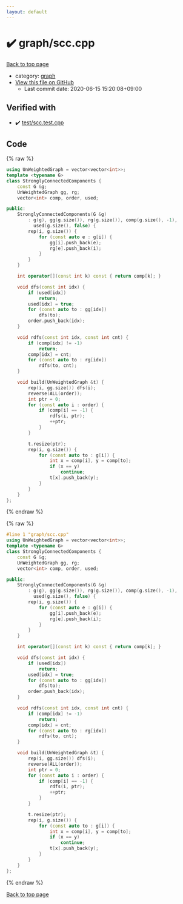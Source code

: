 ```yaml
---
layout: default
---
```


<!-- mathjax config similar to math.stackexchange -->
<script type="text/javascript" async
  src="https://cdnjs.cloudflare.com/ajax/libs/mathjax/2.7.5/MathJax.js?config=TeX-MML-AM_CHTML">
</script>
<script type="text/x-mathjax-config">
  MathJax.Hub.Config({
    TeX: { equationNumbers: { autoNumber: "AMS" }},
    tex2jax: {
      inlineMath: [ ['$','$'] ],
      processEscapes: true
    },
    "HTML-CSS": { matchFontHeight: false },
    displayAlign: "left",
    displayIndent: "2em"
  });
</script>

<script type="text/javascript" src="https://cdnjs.cloudflare.com/ajax/libs/jquery/3.4.1/jquery.min.js"></script>
<script src="https://cdn.jsdelivr.net/npm/jquery-balloon-js@1.1.2/jquery.balloon.min.js" integrity="sha256-ZEYs9VrgAeNuPvs15E39OsyOJaIkXEEt10fzxJ20+2I=" crossorigin="anonymous"></script>
<script type="text/javascript" src="../../assets/js/copy-button.js"></script>
<link rel="stylesheet" href="../../assets/css/copy-button.css" />


# :heavy_check_mark: graph/scc.cpp

<a href="../../index.html">Back to top page</a>

* category: <a href="../../index.html#f8b0b924ebd7046dbfa85a856e4682c8">graph</a>
* <a href="{{ site.github.repository_url }}/blob/master/graph/scc.cpp">View this file on GitHub</a>
    - Last commit date: 2020-06-15 15:20:08+09:00




## Verified with

* :heavy_check_mark: <a href="../../verify/test/scc.test.cpp.html">test/scc.test.cpp</a>


## Code

<a id="unbundled"></a>
{% raw %}
```cpp
using UnWeightedGraph = vector<vector<int>>;
template <typename G>
class StronglyConnectedComponents {
    const G &g;
    UnWeightedGraph gg, rg;
    vector<int> comp, order, used;

public:
    StronglyConnectedComponents(G &g)
        : g(g), gg(g.size()), rg(g.size()), comp(g.size(), -1),
          used(g.size(), false) {
        rep(i, g.size()) {
            for (const auto e : g[i]) {
                gg[i].push_back(e);
                rg[e].push_back(i);
            }
        }
    }

    int operator[](const int k) const { return comp[k]; }

    void dfs(const int idx) {
        if (used[idx])
            return;
        used[idx] = true;
        for (const auto to : gg[idx])
            dfs(to);
        order.push_back(idx);
    }

    void rdfs(const int idx, const int cnt) {
        if (comp[idx] != -1)
            return;
        comp[idx] = cnt;
        for (const auto to : rg[idx])
            rdfs(to, cnt);
    }

    void build(UnWeightedGraph &t) {
        rep(i, gg.size()) dfs(i);
        reverse(ALL(order));
        int ptr = 0;
        for (const auto i : order) {
            if (comp[i] == -1) {
                rdfs(i, ptr);
                ++ptr;
            }
        }

        t.resize(ptr);
        rep(i, g.size()) {
            for (const auto to : g[i]) {
                int x = comp[i], y = comp[to];
                if (x == y)
                    continue;
                t[x].push_back(y);
            }
        }
    }
};
```
{% endraw %}

<a id="bundled"></a>
{% raw %}
```cpp
#line 1 "graph/scc.cpp"
using UnWeightedGraph = vector<vector<int>>;
template <typename G>
class StronglyConnectedComponents {
    const G &g;
    UnWeightedGraph gg, rg;
    vector<int> comp, order, used;

public:
    StronglyConnectedComponents(G &g)
        : g(g), gg(g.size()), rg(g.size()), comp(g.size(), -1),
          used(g.size(), false) {
        rep(i, g.size()) {
            for (const auto e : g[i]) {
                gg[i].push_back(e);
                rg[e].push_back(i);
            }
        }
    }

    int operator[](const int k) const { return comp[k]; }

    void dfs(const int idx) {
        if (used[idx])
            return;
        used[idx] = true;
        for (const auto to : gg[idx])
            dfs(to);
        order.push_back(idx);
    }

    void rdfs(const int idx, const int cnt) {
        if (comp[idx] != -1)
            return;
        comp[idx] = cnt;
        for (const auto to : rg[idx])
            rdfs(to, cnt);
    }

    void build(UnWeightedGraph &t) {
        rep(i, gg.size()) dfs(i);
        reverse(ALL(order));
        int ptr = 0;
        for (const auto i : order) {
            if (comp[i] == -1) {
                rdfs(i, ptr);
                ++ptr;
            }
        }

        t.resize(ptr);
        rep(i, g.size()) {
            for (const auto to : g[i]) {
                int x = comp[i], y = comp[to];
                if (x == y)
                    continue;
                t[x].push_back(y);
            }
        }
    }
};

```
{% endraw %}

<a href="../../index.html">Back to top page</a>

